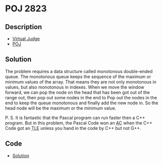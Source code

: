 # POJ 2823

## Description

- [Virtual Judge](https://vjudge.net/problem/POJ-2823)
- [POJ](http://poj.org/problem?id=2823)

## Solution

The problem requires a data structure called monotonous double-ended queue. The monotonous queue keeps the sequence of the maximum or minimum values of the array. That means they are not only monotonous in values, but also monotonous in indexes. When we move the window forward, we can pop the node on the head that has been got out of the range out, then pop out some nodes in the end to Pop out the nodes in the end to keep the queue monotonous and finally add the new node in. So the head node will be the maximum or the minimum value.

P. S. It is fantastic that the Pascal program can run faster then a C++ program. But in this problem, the Pascal Code won an <abbr title="Accepted">AC</abbr> when the C++ Code got an <abbr title="Time Limit Exceeded">TLE</abbr> unless you hand in the code by C++ but not G++.

## Code

- [Solution](POJ.2823.0.cpp)
